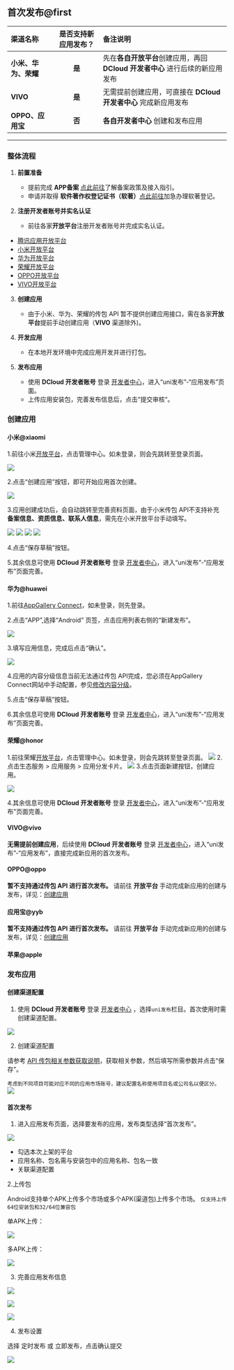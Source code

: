 
## 首次发布@first

| 渠道名称 | 是否支持新应用发布？ | 备注说明 | 
| :--- | :---: | :--- | 
| **小米、华为、荣耀** | **是** | 先在**各自开放平台**创建应用，再回 **DCloud 开发者中心** 进行后续的新应用发布 |
| **VIVO** | **是** | 无需提前创建应用，可直接在 **DCloud 开发者中心** 完成新应用发布 |
| **OPPO、应用宝** | **否** | **各自开发者中心** 创建和发布应用  |
---

### 整体流程
1. **前置准备**  
   - 提前完成 **APP备案** [点此前往](https://wikinew.open.qq.com/index.html#/iwiki/4008550787)了解备案政策及接入指引。  
   - 申请并取得 **软件著作权登记证书（软著）**[点此前往](https://market.aliyun.com/common/agents/yscdcloud?userCode=yp4pevgx#4)加急办理软著登记。  

2. **注册开发者账号并实名认证**  
   - 前往各家**开放平台**注册开发者账号并完成实名认证。
- [腾讯应用开放平台](https://wikinew.open.qq.com/index.html#/iwiki/4007776081)
- [小米开放平台](https://dev.mi.com/xiaomihyperos/documentation/detail?pId=1145)
- [华为开放平台](https://developer.huawei.com/consumer/cn/doc/start/registration-and-verification-0000001053628148)
- [荣耀开放平台](https://developer.honor.com/cn/doc/guides/100272?source=Search_SearchResultsPage)
- [OPPO开放平台](https://open.oppomobile.com/documentation/page/info?id=10446)
- [VIVO开放平台](https://dev.vivo.com.cn/documentCenter/doc/2)

3. **创建应用** 
   - 由于小米、华为、荣耀的传包 API 暂不提供创建应用接口，需在各家**开放平台**提前手动创建应用（**VIVO** 渠道除外)。  

4. **开发应用**  
   - 在本地开发环境中完成应用开发并进行打包。  

5. **发布应用**  
   - 使用 **DCloud 开发者账号** 登录 [开发者中心](https://dev.dcloud.net.cn)，进入“uni发布”-“应用发布”页面。  
   - 上传应用安装包，完善发布信息后，点击“提交审核“。  


### 创建应用

#### 小米@xiaomi
1.前往小米[开放平台](https://dev.mi.com/xiaomihyperos)，点击管理中心。如未登录，则会先跳转至登录页面。

![](https://web-ext-storage.dcloud.net.cn/appstore/mi_2025-09-01_155214_780.png)

2.点击“创建应用”按钮，即可开始应用首次创建。

![](https://web-ext-storage.dcloud.net.cn/appstore/2025-09-24_143731_545.png)

3.应用创建成功后，会自动跳转至完善资料页面，由于小米传包 API不支持补充 **备案信息、资质信息、联系人信息**，需先在小米开放平台手动填写。

![](https://web-ext-storage.dcloud.net.cn/appstore/2025-09-24_143913_480.png)
![](https://web-ext-storage.dcloud.net.cn/appstore/2025-09-24_143933_631.png)
![](https://web-ext-storage.dcloud.net.cn/appstore/2025-09-24_143951_999.png)
![](https://web-ext-storage.dcloud.net.cn/appstore/2025-09-24_144008_171.png)

4.点击“保存草稿”按钮。

5.其余信息可使用 **DCloud 开发者账号** 登录 [开发者中心](https://dev.dcloud.net.cn)，进入“uni发布”-“应用发布”页面完善。

#### 华为@huawei
1.前往[AppGallery Connect](https://developer.huawei.com/consumer/cn/service/josp/agc/index.html)，如未登录，则先登录。

2.点击“APP”,选择“Android” 页签，点击应用列表右侧的“新建发布”。

![](https://web-ext-storage.dcloud.net.cn/appstore/2025-09-26_150724_080.png)

3.填写应用信息，完成后点击“确认”。

![](https://web-ext-storage.dcloud.net.cn/appstore/2025-09-26_150724_079.png)

4.应用的内容分级信息当前无法通过传包 API完成，您必须在AppGallery Connect网站中手动配置，参见[修改内容分级](https://developer.huawei.com/consumer/cn/doc/AppGallery-connect-Guides/agcapi-add_appinfo-0000001111845350#section116mcpsimp)。

5.点击“保存草稿”按钮。

6.其余信息可使用 **DCloud 开发者账号** 登录 [开发者中心](https://dev.dcloud.net.cn)，进入“uni发布”-“应用发布”页面完善。


#### 荣耀@honor
1.前往荣耀[开放平台](https://developer.honor.com/cn)，点击管理中心。如未登录，则会先跳转至登录页面。
![](https://web-ext-storage.dcloud.net.cn/appstore/honor_2025-09-01_175654_723.png)
2.点击生态服务 > 应用服务 > 应用分发卡片。
![](https://web-ext-storage.dcloud.net.cn/appstore/2025-09-24_153026_551.png)
3.点击页面新建按钮，创建应用。

![](https://web-ext-storage.dcloud.net.cn/appstore/2025-09-24_153026_5512.png)

4.其余信息可使用 **DCloud 开发者账号** 登录 [开发者中心](https://dev.dcloud.net.cn)，进入“uni发布”-“应用发布”页面完善。



#### VIVO@vivo
**无需提前创建应用**，后续使用 **DCloud 开发者账号** 登录 [开发者中心](https://dev.dcloud.net.cn)，进入“uni发布”-“应用发布”，直接完成新应用的首次发布。

#### OPPO@oppo
**暂不支持通过传包 API 进行首次发布。**  请前往 **开放平台** 手动完成新应用的创建与发布，详见：[创建应用](https://open.oppomobile.com/documentation/page/info?id=10035)

#### 应用宝@yyb
**暂不支持通过传包 API 进行首次发布。**  请前往 **开放平台** 手动完成新应用的创建与发布，详见：[创建应用](https://wikinew.open.qq.com/index.html#/iwiki/4007776088)

#### 苹果@apple




### 发布应用

#### 创建渠道配置
1. 使用 **DCloud 开发者账号** 登录 [开发者中心](https://dev.dcloud.net.cn/) ，选择`uni发布`栏目。首次使用时需创建渠道配置。

![](https://web-ext-storage.dcloud.net.cn/appstore/config.png)

2. 创建渠道配置

请参考 [API 传包相关参数获取说明](https://uniapp.dcloud.net.cn/tutorial/uni-publish/config.html)，获取相关参数，然后填写所需参数并点击“保存”。

`考虑到不同项目可能对应不同的应用市场账号，建议配置名称使用项目名或公司名以便区分。`
![](https://web-ext-storage.dcloud.net.cn/appstore/2025-09-23_154817_464.png)

#### 首次发布

1. 进入应用发布页面，选择要发布的应用，发布类型选择“首次发布”。

![](https://web-ext-storage.dcloud.net.cn/appstore/SCR-20251007-pcas.png)

- 勾选本次上架的平台
- 应用名称、包名需与安装包中的应用名称、包名一致
- 关联渠道配置


2.上传包

Android支持单个APK上传多个市场或多个APK(渠道包)上传多个市场。
`仅支持上传64位安装包和32/64位兼容包`

单APK上传：

![](https://web-ext-storage.dcloud.net.cn/appstore/SCR-20251007-pctx.png)

多APK上传：

![](https://web-ext-storage.dcloud.net.cn/appstore/SCR-20251007-pgdg.png)

3. 完善应用发布信息

![](https://web-ext-storage.dcloud.net.cn/appstore/SCR-20251007-pddb.png)


![](https://web-ext-storage.dcloud.net.cn/appstore/SCR-20251007-pdfp.png)

![](https://web-ext-storage.dcloud.net.cn/appstore/SCR-20251007-pdhs.png)


4. 发布设置

选择 定时发布 或 立即发布，点击确认提交

![](https://web-ext-storage.dcloud.net.cn/appstore/SCR-20251007-pdky.png)


